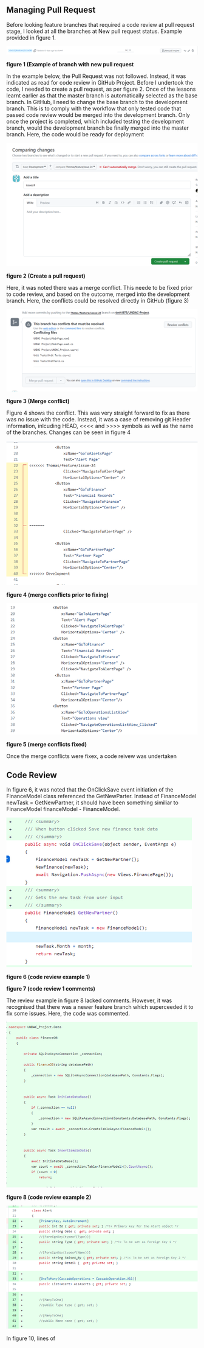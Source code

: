 ## Managing Pull Request

Before looking feature branches that required a code review at pull request stage, I looked at all the branches at New pull request status. Example provided in figure 1.

![](/images/week11-check-pull-requests.png "")

**figure 1 (Example of branch with new pull request**

In the example below, the Pull Request was not followed. Instead, it was indicated as read for code review in GitHub Project.  Before I undertook the code, I needed to create a pull request, as per figure 2.  Once of the lessons learnt earlier as that the master branch is automatically selected as the base branch. In GitHub, I need to change the base branch to the development branch. This is to comply with the workflow that only tested code that passed code review would be merged into the development branch. Only once the project is completed, which included testing the development branch, would the development branch be finally merged into the master branch.  Here, the code would be ready for deployment

![](/images/week11-create-pull-request.png "")

**figure 2 (Create a pull request)**

Here, it was noted there was a merge conflict. This neede to be fixed prior to code review, and based on the outcome, merged into the development branch.  Here, the conflicts could be resolved directly in GitHub (figure 3)

![](/images/week11-merge-conflict.png "")

**figure 3 (Merge conflict)**

Figure 4 shows the conflict.  This was very straight forward to fix as there was no issue with the code. Instead, it was a case of removing git Header information, inlcuding HEAD, <<<< and  >>>> symbols as well as the name of the branches.  Changes can be seen in figure 4

![](/images/week11-pre-merge-conflict-fix.png "")

**figure 4 (merge conflicts prior to fixing)**

![](/images/week11-post-merge-conflict-fix.png "")

**figure 5 (merge conflicts fixed)**

Once the merge conflicts were fixex, a code reivew was undertaken

## Code Review

In figure 6, it was noted that the OnClickSave event initiation of the FinanceModel class referenced the GetNewParter.  Instead of FinanceModel newTask = GetNewPartner, it should have been something similiar to FinanceModel financeModel - FinanceModel.  

![](/images/week11-code-review1.png " ")

**figure 6 (code review example 1)**


**figure 7 (code review 1 comments)**

The review example in figure 8 lacked comments. However, it was recognised that there was a newer feature branch which superceeded it to fix some issues. Here, the code was commented.

![](/images/week11-code-review2.png " ")

**figure 8 (code review example 2)**

![](/images/week11-code-review3.png " ")

In figure 10, lines of 

